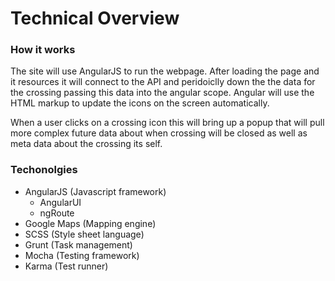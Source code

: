 # Technical Overview

### How it works
The site will use AngularJS to run the webpage. After loading the page and it resources it will connect to the API and peridoiclly down the the data for the crossing passing this data into the angular scope. Angular will use the HTML markup to update the icons on the screen automatically. 

When a user clicks on a crossing icon this will bring up a popup that will pull more complex future data about when crossing will be closed as well as meta data about the crossing its self.

### Techonolgies
- AngularJS (Javascript framework)
	- AngularUI
	- ngRoute
- Google Maps (Mapping engine)
- SCSS (Style sheet language)
- Grunt (Task management)
- Mocha (Testing framework)
- Karma (Test runner)